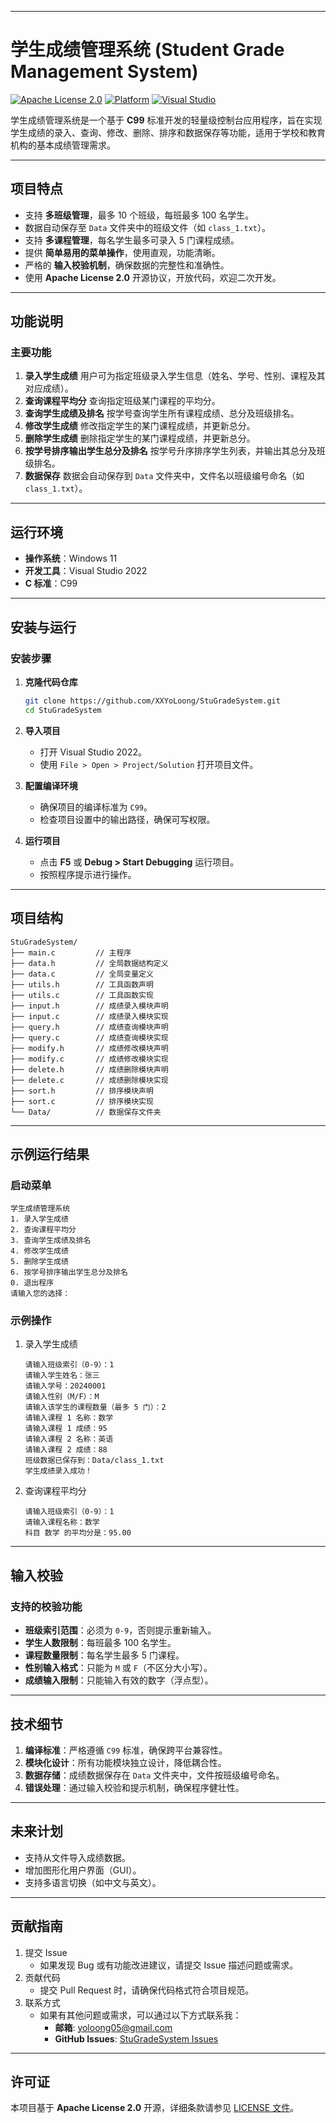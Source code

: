 ------

# 学生成绩管理系统 (Student Grade Management System)

[![Apache License 2.0](https://img.shields.io/badge/license-Apache%202.0-blue.svg)](http://www.apache.org/licenses/LICENSE-2.0) [![Platform](https://img.shields.io/badge/platform-Windows%2011-orange.svg)](https://www.microsoft.com/en-us/windows/windows-11) [![Visual Studio](https://img.shields.io/badge/IDE-Visual%20Studio%202022-purple.svg)](https://visualstudio.microsoft.com/vs/)

学生成绩管理系统是一个基于 **C99** 标准开发的轻量级控制台应用程序，旨在实现学生成绩的录入、查询、修改、删除、排序和数据保存等功能，适用于学校和教育机构的基本成绩管理需求。

------

## **项目特点**

- 支持 **多班级管理**，最多 10 个班级，每班最多 100 名学生。
- 数据自动保存至 `Data` 文件夹中的班级文件（如 `class_1.txt`）。
- 支持 **多课程管理**，每名学生最多可录入 5 门课程成绩。
- 提供 **简单易用的菜单操作**，使用直观，功能清晰。
- 严格的 **输入校验机制**，确保数据的完整性和准确性。
- 使用 **Apache License 2.0** 开源协议，开放代码，欢迎二次开发。

------

## **功能说明**

### **主要功能**

1. **录入学生成绩**
    用户可为指定班级录入学生信息（姓名、学号、性别、课程及其对应成绩）。
2. **查询课程平均分**
    查询指定班级某门课程的平均分。
3. **查询学生成绩及排名**
    按学号查询学生所有课程成绩、总分及班级排名。
4. **修改学生成绩**
    修改指定学生的某门课程成绩，并更新总分。
5. **删除学生成绩**
    删除指定学生的某门课程成绩，并更新总分。
6. **按学号排序输出学生总分及排名**
    按学号升序排序学生列表，并输出其总分及班级排名。
7. **数据保存**
    数据会自动保存到 `Data` 文件夹中，文件名以班级编号命名（如 `class_1.txt`）。

------

## **运行环境**

- **操作系统**：Windows 11
- **开发工具**：Visual Studio 2022
- **C 标准**：C99

------

## **安装与运行**

### **安装步骤**

1. **克隆代码仓库**

   ```bash
   git clone https://github.com/XXYoLoong/StuGradeSystem.git
   cd StuGradeSystem
   ```

2. **导入项目**

   - 打开 Visual Studio 2022。
   - 使用 `File > Open > Project/Solution` 打开项目文件。

3. **配置编译环境**

   - 确保项目的编译标准为 `C99`。
   - 检查项目设置中的输出路径，确保可写权限。

4. **运行项目**

   - 点击 **F5** 或 **Debug > Start Debugging** 运行项目。
   - 按照程序提示进行操作。

------

## **项目结构**

```plaintext
StuGradeSystem/
├── main.c         // 主程序
├── data.h         // 全局数据结构定义
├── data.c         // 全局变量定义
├── utils.h        // 工具函数声明
├── utils.c        // 工具函数实现
├── input.h        // 成绩录入模块声明
├── input.c        // 成绩录入模块实现
├── query.h        // 成绩查询模块声明
├── query.c        // 成绩查询模块实现
├── modify.h       // 成绩修改模块声明
├── modify.c       // 成绩修改模块实现
├── delete.h       // 成绩删除模块声明
├── delete.c       // 成绩删除模块实现
├── sort.h         // 排序模块声明
├── sort.c         // 排序模块实现
└── Data/          // 数据保存文件夹
```

------

## **示例运行结果**

### **启动菜单**

```plaintext
学生成绩管理系统
1. 录入学生成绩
2. 查询课程平均分
3. 查询学生成绩及排名
4. 修改学生成绩
5. 删除学生成绩
6. 按学号排序输出学生总分及排名
0. 退出程序
请输入您的选择：
```

### **示例操作**

1. 录入学生成绩

   ```plaintext
   请输入班级索引（0-9）：1
   请输入学生姓名：张三
   请输入学号：20240001
   请输入性别（M/F）：M
   请输入该学生的课程数量（最多 5 门）：2
   请输入课程 1 名称：数学
   请输入课程 1 成绩：95
   请输入课程 2 名称：英语
   请输入课程 2 成绩：88
   班级数据已保存到：Data/class_1.txt
   学生成绩录入成功！
   ```

2. 查询课程平均分

   ```plaintext
   请输入班级索引（0-9）：1
   请输入课程名称：数学
   科目 数学 的平均分是：95.00
   ```

------

## **输入校验**

### **支持的校验功能**

- **班级索引范围**：必须为 `0-9`，否则提示重新输入。
- **学生人数限制**：每班最多 100 名学生。
- **课程数量限制**：每名学生最多 5 门课程。
- **性别输入格式**：只能为 `M` 或 `F`（不区分大小写）。
- **成绩输入限制**：只能输入有效的数字（浮点型）。

------

## **技术细节**

1. **编译标准**：严格遵循 `C99` 标准，确保跨平台兼容性。
2. **模块化设计**：所有功能模块独立设计，降低耦合性。
3. **数据存储**：成绩数据保存在 `Data` 文件夹中，文件按班级编号命名。
4. **错误处理**：通过输入校验和提示机制，确保程序健壮性。

------

## **未来计划**

- 支持从文件导入成绩数据。
- 增加图形化用户界面（GUI）。
- 支持多语言切换（如中文与英文）。

------

## **贡献指南**

1. 提交 Issue
   - 如果发现 Bug 或有功能改进建议，请提交 Issue 描述问题或需求。
2. 贡献代码
   - 提交 Pull Request 时，请确保代码格式符合项目规范。
3. 联系方式
   - 如果有其他问题或需求，可以通过以下方式联系我：
     - **邮箱**: [yoloong05@gmail.com](mailto:yoloong05@gmail.com)
     - **GitHub Issues**: [StuGradeSystem Issues](https://github.com/XXYoLoong/StuGradeSystem/issues)

------

## **许可证**

本项目基于 **Apache License 2.0** 开源，详细条款请参见 [LICENSE 文件](http://www.apache.org/licenses/LICENSE-2.0)。

